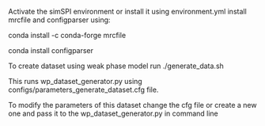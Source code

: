 Activate the simSPI environment or install it using environment.yml
install mrcfile and configparser using:

conda install -c conda-forge mrcfile

conda install configparser
 
To create dataset using weak phase model run ./generate_data.sh

This runs wp_dataset_generator.py using configs/parameters_generate_dataset.cfg file.

To modify the parameters of this dataset change the cfg file or create a new one and pass it to the wp_dataset_generator.py in command line


